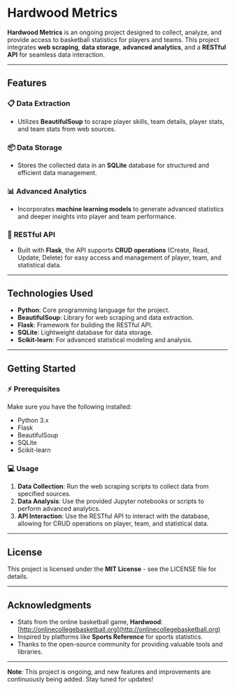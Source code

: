 # Hardwood Metrics

**Hardwood Metrics** is an ongoing project designed to collect, analyze, and provide access to basketball statistics for players and teams. This project integrates **web scraping**, **data storage**, **advanced analytics**, and a **RESTful API** for seamless data interaction.

---

## Features

### :clipboard: **Data Extraction**
- Utilizes **BeautifulSoup** to scrape player skills, team details, player stats, and team stats from web sources.

### :package: **Data Storage**
- Stores the collected data in an **SQLite** database for structured and efficient data management.

### :bar_chart: **Advanced Analytics**
- Incorporates **machine learning models** to generate advanced statistics and deeper insights into player and team performance.

### :wrench: **RESTful API**
- Built with **Flask**, the API supports **CRUD operations** (Create, Read, Update, Delete) for easy access and management of player, team, and statistical data.

---

## Technologies Used

- **Python**: Core programming language for the project.
- **BeautifulSoup**: Library for web scraping and data extraction.
- **Flask**: Framework for building the RESTful API.
- **SQLite**: Lightweight database for data storage.
- **Scikit-learn**: For advanced statistical modeling and analysis.

---

## Getting Started

### :zap: **Prerequisites**
Make sure you have the following installed:
- Python 3.x
- Flask
- BeautifulSoup
- SQLite
- Scikit-learn

### :computer: **Usage**
1. **Data Collection**: Run the web scraping scripts to collect data from specified sources.
2. **Data Analysis**: Use the provided Jupyter notebooks or scripts to perform advanced analytics.
3. **API Interaction**: Use the RESTful API to interact with the database, allowing for CRUD operations on player, team, and statistical data.

---

## License
This project is licensed under the **MIT License** - see the LICENSE file for details.

---

## Acknowledgments

- Stats from the online basketball game, **Hardwood**: [http://onlinecollegebasketball.org](http://onlinecollegebasketball.org)
- Inspired by platforms like **Sports Reference** for sports statistics.
- Thanks to the open-source community for providing valuable tools and libraries.

---

**Note**: This project is ongoing, and new features and improvements are continuously being added. Stay tuned for updates!
